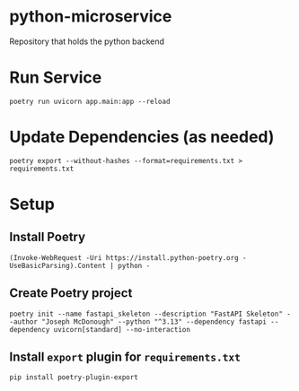 # python-microservice
Repository that holds the python backend

# Run Service
```shell
poetry run uvicorn app.main:app --reload
```

# Update Dependencies (as needed)
```shell
poetry export --without-hashes --format=requirements.txt > requirements.txt
```

# Setup
## Install Poetry
```shell
(Invoke-WebRequest -Uri https://install.python-poetry.org -UseBasicParsing).Content | python -
```

## Create Poetry project
```shell
poetry init --name fastapi_skeleton --description "FastAPI Skeleton" --author "Joseph McDonough" --python "^3.13" --dependency fastapi --dependency uvicorn[standard] --no-interaction
```

## Install `export` plugin for `requirements.txt`
```shell
pip install poetry-plugin-export
```